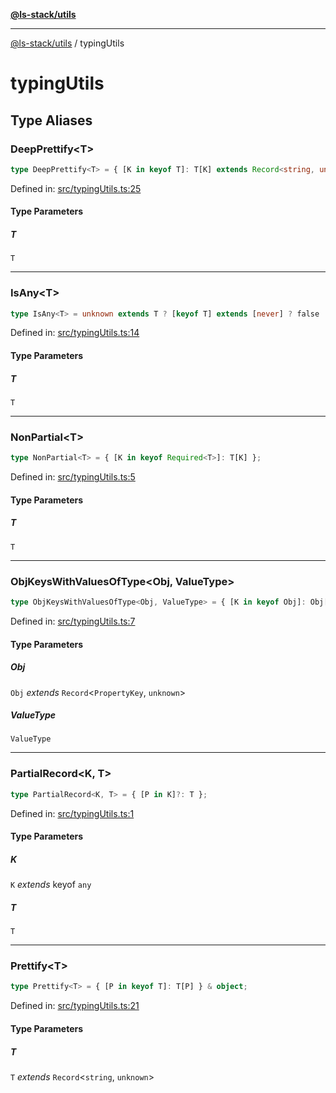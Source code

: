 [**@ls-stack/utils**](README.md)

***

[@ls-stack/utils](modules.md) / typingUtils

# typingUtils

## Type Aliases

### DeepPrettify\<T\>

```ts
type DeepPrettify<T> = { [K in keyof T]: T[K] extends Record<string, unknown> ? DeepPrettify<T[K]> : T[K] } & object;
```

Defined in: [src/typingUtils.ts:25](https://github.com/lucasols/utils/blob/main/src/typingUtils.ts#L25)

#### Type Parameters

##### T

`T`

***

### IsAny\<T\>

```ts
type IsAny<T> = unknown extends T ? [keyof T] extends [never] ? false : true : false;
```

Defined in: [src/typingUtils.ts:14](https://github.com/lucasols/utils/blob/main/src/typingUtils.ts#L14)

#### Type Parameters

##### T

`T`

***

### NonPartial\<T\>

```ts
type NonPartial<T> = { [K in keyof Required<T>]: T[K] };
```

Defined in: [src/typingUtils.ts:5](https://github.com/lucasols/utils/blob/main/src/typingUtils.ts#L5)

#### Type Parameters

##### T

`T`

***

### ObjKeysWithValuesOfType\<Obj, ValueType\>

```ts
type ObjKeysWithValuesOfType<Obj, ValueType> = { [K in keyof Obj]: Obj[K] extends ValueType ? K : never }[keyof Obj];
```

Defined in: [src/typingUtils.ts:7](https://github.com/lucasols/utils/blob/main/src/typingUtils.ts#L7)

#### Type Parameters

##### Obj

`Obj` *extends* `Record`\<`PropertyKey`, `unknown`\>

##### ValueType

`ValueType`

***

### PartialRecord\<K, T\>

```ts
type PartialRecord<K, T> = { [P in K]?: T };
```

Defined in: [src/typingUtils.ts:1](https://github.com/lucasols/utils/blob/main/src/typingUtils.ts#L1)

#### Type Parameters

##### K

`K` *extends* keyof `any`

##### T

`T`

***

### Prettify\<T\>

```ts
type Prettify<T> = { [P in keyof T]: T[P] } & object;
```

Defined in: [src/typingUtils.ts:21](https://github.com/lucasols/utils/blob/main/src/typingUtils.ts#L21)

#### Type Parameters

##### T

`T` *extends* `Record`\<`string`, `unknown`\>
